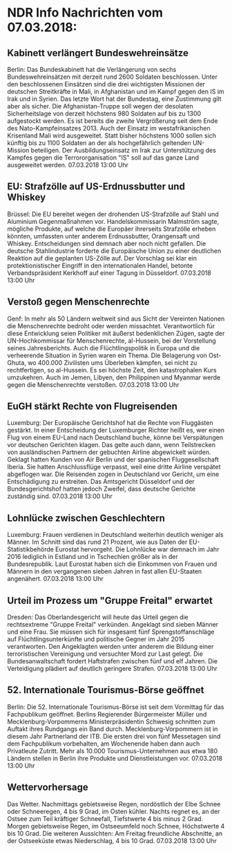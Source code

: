 # NDR Info Nachrichten vom 07.03.2018:


## Kabinett verlängert Bundeswehreinsätze
Berlin: Das Bundeskabinett hat die Verlängerung von sechs Bundeswehreinsätzen mit derzeit rund 2600 Soldaten beschlossen. Unter den beschlossenen Einsätzen sind die drei wichtigsten Missionen der deutschen Streitkräfte in Mali, in Afghanistan und im Kampf gegen den IS im Irak und in Syrien. Das letzte Wort hat der Bundestag, eine Zustimmung gilt aber als sicher. Die Afghanistan-Truppe soll wegen der desolaten Sicherheitslage von derzeit höchstens 980 Soldaten auf bis zu 1300 aufgestockt werden. Es ist bereits die zweite Vergrößerung seit dem Ende des Nato-Kampfeinsatzes 2013. Auch der Einsatz im westafrikanischen Krisenland Mali wird ausgeweitet. Statt bisher höchstens 1000 sollen sich künftig bis zu 1100 Soldaten an der als hochgefährlich geltenden UN-Mission beteiligen. Der Ausbildungseinsatz im Irak zur Unterstützung des Kampfes gegen die Terrororganisation "IS" soll auf das ganze Land ausgeweitet werden. 07.03.2018 13:00 Uhr 

## EU: Strafzölle auf US-Erdnussbutter und Whiskey
Brüssel: Die EU bereitet wegen der drohenden US-Strafzölle auf Stahl und Aluminium Gegenmaßnahmen vor. Handelskommissarin Malmström sagte, mögliche Produkte, auf welche die Europäer ihrerseits Strafzölle erheben könnten, umfassten unter anderem Erdnussbutter, Orangensaft und Whiskey. Entscheidungen sind demnach aber noch nicht gefallen. Die deutsche Stahlindustrie forderte die Europäische Union zu einer deutlichen Reaktion auf die geplanten US-Zölle auf. Der Vorschlag sei klar ein protektionistischer Eingriff in den internationalen Handel, betonte Verbandspräsident Kerkhoff auf einer Tagung in Düsseldorf. 07.03.2018 13:00 Uhr 

## Verstoß gegen Menschenrechte
Genf: In mehr als 50 Ländern weltweit sind aus Sicht der Vereinten Nationen die Menschenrechte bedroht oder werden missachtet. Verantwortlich für diese Entwicklung seien Politiker mit äußerst bedenklichen Zügen, sagte der UN-Hochkommissar für Menschenrechte, al-Hussein, bei der Vorstellung seines Jahresberichts. Auch die Flüchtlingspolitik in Europa und die verheerende Situation in Syrien waren ein Thema. Die Belagerung von Ost-Ghuta, wo 400.000 Zivilisten ums Überleben kämpfen, sei nicht zu rechtfertigen, so al-Hussein. Es sei höchste Zeit, den katastrophalen Kurs umzukehren. Auch im Jemen, Libyen, den Philippinen und Myanmar werde gegen die Menschenrechte verstoßen. 07.03.2018 13:00 Uhr 

## EuGH stärkt Rechte von Flugreisenden
Luxemburg: Der Europäische Gerichtshof hat die Rechte von Fluggästen gestärkt. In einer Entscheidung der Luxemburger Richter heißt es, wer einen Flug von einem EU-Land nach Deutschland buche, könne bei Verspätungen vor deutschen Gerichten klagen. Das gelte auch dann, wenn Teilstrecken von ausländischen Partnern der gebuchten Airline abgewickelt würden. Geklagt hatten Kunden von Air Berlin und der spanischen Fluggesellschaft Iberia. Sie hatten Anschlussflüge verpasst, weil eine dritte Airline verspätet abgeflogen war. Die Reisenden zogen in Deutschland vor Gericht, um eine Entschädigung zu erstreiten. Das Amtsgericht Düsseldorf und der Bundesgerichtshof hatten jedoch Zweifel, dass deutsche Gerichte zuständig sind. 07.03.2018 13:00 Uhr 

## Lohnlücke zwischen Geschlechtern
Luxemburg: Frauen verdienen in Deutschland weiterhin deutlich weniger als Männer. Im Schnitt sind das rund 21 Prozent, wie aus Daten der EU-Statistikbehörde Eurostat hervorgeht. Die Lohnlücke war demnach im Jahr 2016 lediglich in Estland und in Tschechien größer als in der Bundesrepublik. Laut Eurostat haben sich die Einkommen von Frauen und Männern in den vergangenen sieben Jahren in fast allen EU-Staaten angenähert. 07.03.2018 13:00 Uhr 

## Urteil im Prozess um "Gruppe Freital" erwartet
Dresden: Das Oberlandesgericht will heute das Urteil gegen die rechtsextreme "Gruppe Freital" verkünden. Angeklagt sind sieben Männer und eine Frau. Sie müssen sich für insgesamt fünf Sprengstoffanschläge auf Flüchtlingsunterkünfte und politische Gegner im Jahr 2015 verantworten. Den Angeklagten werden unter anderem die Bildung einer terroristischen Vereinigung und versuchter Mord zur Last gelegt. Die Bundesanwaltschaft fordert Haftstrafen zwischen fünf und elf Jahren. Die Verteidigung plädiert auf deutlich geringere Strafen. 07.03.2018 13:00 Uhr 

## 52. Internationale Tourismus-Börse geöffnet
Berlin: Die 52. Internationale Tourismus-Börse ist seit dem Vormittag für das Fachpublikum geöffnet. Berlins Regierender Bürgermeister Müller und Mecklenburg-Vorpommerns Ministerpräsidentin Schwesig schnitten zum Auftakt ihres Rundgangs ein Band durch. Mecklenburg-Vorpommern ist in diesem Jahr Partnerland der ITB. Die ersten drei von fünf Messetagen sind dem Fachpublikum vorbehalten, am Wochenende haben dann auch Privatleute Zutritt. Mehr als 10.000 Tourismus-Unternehmen aus etwa 180 Ländern stellen in Berlin ihre Produkte und Dienstleistungen vor. 07.03.2018 13:00 Uhr 

## Wettervorhersage
Das Wetter. Nachmittags gebietsweise Regen, nordöstlich der Elbe Schnee oder Schneeregen, 4 bis 9 Grad, im Osten kühler. Nachts regnet es, an der Ostsee zum Teil kräftiger Schneefall, Tiefstwerte 4 bis minus 2 Grad. Morgen gebietsweise Regen, im Ostseeumfeld noch Schnee, Höchstwerte 4 bis 10 Grad. Die weiteren Aussichten: Am Freitag freundliche Abschnitte, an der Ostseeküste etwas Niederschlag, 4 bis 10 Grad. 07.03.2018 13:00 Uhr 
